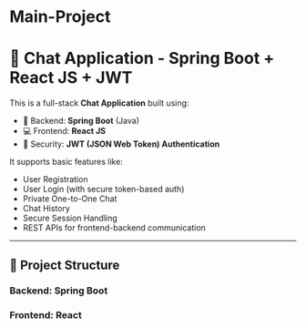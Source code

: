# Main-Project

# 💬 Chat Application - Spring Boot + React JS + JWT

This is a full-stack **Chat Application** built using:
- 🧠 Backend: **Spring Boot** (Java)
- 💻 Frontend: **React JS**
- 🔐 Security: **JWT (JSON Web Token) Authentication**

It supports basic features like:
- User Registration
- User Login (with secure token-based auth)
- Private One-to-One Chat
- Chat History
- Secure Session Handling
- REST APIs for frontend-backend communication

---

## 📁 Project Structure

### Backend: Spring Boot

### Frontend: React
